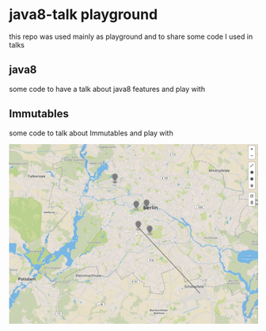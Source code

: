 # java8-talk playground

this repo was used mainly as playground and to share some code I used in talks

## java8

some code to have a talk about java8 features and play with

## Immutables

some code to talk about Immutables and play with

![alt text](berlin-map.png)

